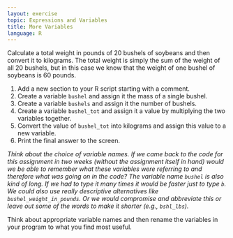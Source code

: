 ```yaml
---
layout: exercise
topic: Expressions and Variables
title: More Variables
language: R
---
```


Calculate a total weight in pounds of 20 bushels of soybeans and then convert it to kilograms. The total weight is simply the sum of the weight of all 20 bushels, but in this case we know that the weight of one bushel of soybeans is 60 pounds.

1. Add a new section to your R script starting with a comment.
2. Create a variable `bushel` and assign it the mass of a single bushel.
3. Create a variable `bushels` and assign it the number of bushels.
4. Create a variable `bushel_tot` and assign it a value by multiplying the two variables together.
5. Convert the value of `bushel_tot` into kilograms and assign this value to a new variable.
6. Print the final answer to the screen.

*Think about the choice of variable names. If we came back to the code for this assignment in two weeks
(without the assignment itself in hand) would we be able to remember
what these variables were referring to and therefore what was going on
in the code? The variable name `bushel` is also kind of long. If we
had to type it many times it would be faster just to type `b`. We
could also use really descriptive alternatives like
`bushel_weight_in_pounds`. Or we would compromise and abbreviate
this or leave out some of the words to make it shorter (e.g.,
`bshl_lbs`).* 

Think about appropriate variable names and then rename the variables in your program to what you find most useful.
